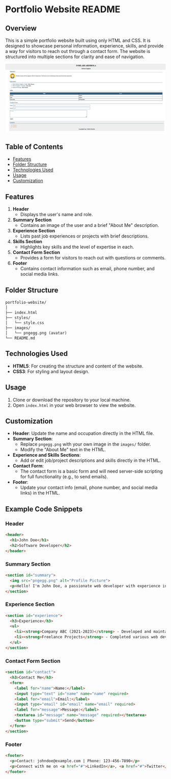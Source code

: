 # Portfolio Website README

## Overview
This is a simple portfolio website built using only HTML and CSS. It is designed to showcase personal information, experience, skills, and provide a way for visitors to reach out through a contact form. The website is structured into multiple sections for clarity and ease of navigation.

![Screenshot of the website](simple-profile.png)

## Table of Contents
- [Features](#features)
- [Folder Structure](#folder-structure)
- [Technologies Used](#technologies-used)
- [Usage](#usage)
- [Customization](#customization)

## Features
1. **Header**
   - Displays the user's name and role.
2. **Summary Section**
   - Contains an image of the user and a brief "About Me" description.
3. **Experience Section**
   - Lists past job experiences or projects with brief descriptions.
4. **Skills Section**
   - Highlights key skills and the level of expertise in each.
5. **Contact Form Section**
   - Provides a form for visitors to reach out with questions or comments.
6. **Footer**
   - Contains contact information such as email, phone number, and social media links.

## Folder Structure
```
portfolio-website/
│
├── index.html
├── styles/
│   └── style.css
├── images/
│   └── pngegg.png (avatar)
└── README.md
```

## Technologies Used
- **HTML5**: For creating the structure and content of the website.
- **CSS3**: For styling and layout design.

## Usage
1. Clone or download the repository to your local machine.
2. Open `index.html` in your web browser to view the website.

## Customization
- **Header**: Update the name and occupation directly in the HTML file.
- **Summary Section**:
  - Replace `pngegg.png` with your own image in the `images/` folder.
  - Modify the "About Me" text in the HTML.
- **Experience and Skills Sections**:
  - Add or edit job/project descriptions and skills directly in the HTML.
- **Contact Form**:
  - The contact form is a basic form and will need server-side scripting for full functionality (e.g., to send emails).
- **Footer**:
  - Update your contact info (email, phone number, and social media links) in the HTML.

## Example Code Snippets
### Header
```html
<header>
  <h1>John Doe</h1>
  <h2>Software Developer</h2>
</header>
```

### Summary Section
```html
<section id="summary">
  <img src="pngegg.png" alt="Profile Picture">
  <p>Hello! I'm John Doe, a passionate web developer with experience in building user-friendly websites and applications.</p>
</section>
```

### Experience Section
```html
<section id="experience">
  <h3>Experience</h3>
  <ul>
    <li><strong>Company ABC (2021-2023)</strong> - Developed and maintained company website.</li>
    <li><strong>Freelance Projects</strong> - Completed various web development projects for clients.</li>
  </ul>
</section>
```

### Contact Form Section
```html
<section id="contact">
  <h3>Contact Me</h3>
  <form>
    <label for="name">Name:</label>
    <input type="text" id="name" name="name" required>
    <label for="email">Email:</label>
    <input type="email" id="email" name="email" required>
    <label for="message">Message:</label>
    <textarea id="message" name="message" required></textarea>
    <button type="submit">Send</button>
  </form>
</section>
```

### Footer
```html
<footer>
  <p>Contact: johndoe@example.com | Phone: 123-456-7890</p>
  <p>Connect with me on <a href="#">LinkedIn</a>, <a href="#">Twitter</a></p>
</footer>
```

